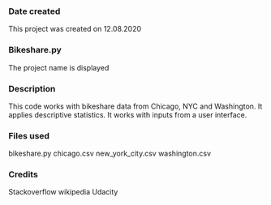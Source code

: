 ### Date created
This project was created on 12.08.2020

### Bikeshare.py
The project name is displayed

### Description
This code works with bikeshare data from Chicago, NYC and Washington.
It applies descriptive statistics.
It works with inputs from a user interface.

### Files used
bikeshare.py
chicago.csv
new_york_city.csv
washington.csv

### Credits
Stackoverflow
wikipedia
Udacity